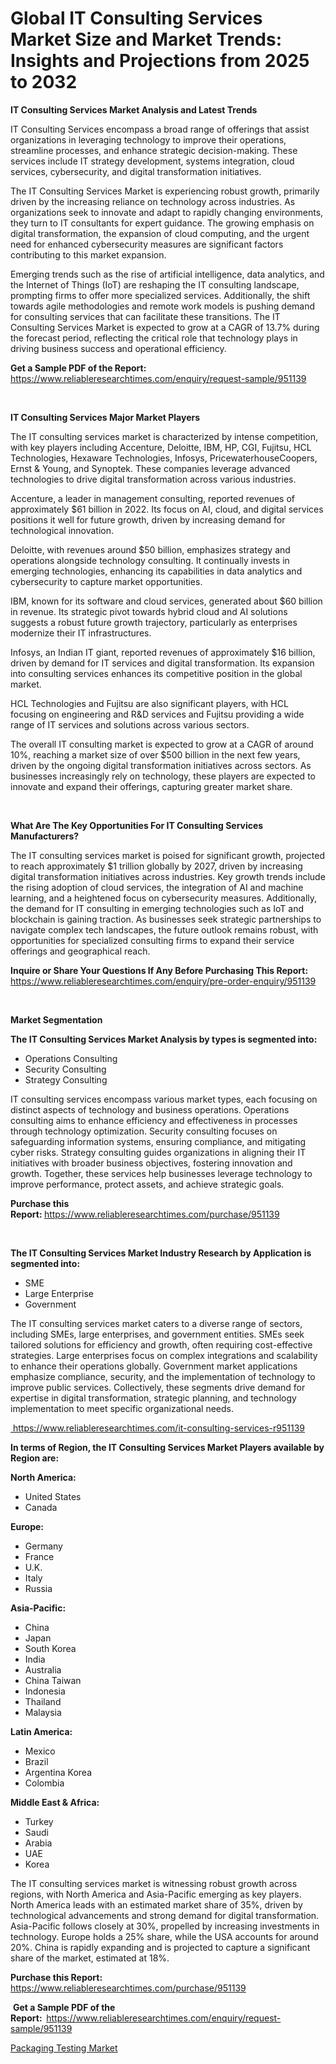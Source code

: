 <p><h1>Global IT Consulting Services Market Size and Market Trends: Insights and Projections from 2025 to 2032</h1></p><p><strong>IT Consulting Services Market Analysis and Latest Trends</strong></p>
<p><p>IT Consulting Services encompass a broad range of offerings that assist organizations in leveraging technology to improve their operations, streamline processes, and enhance strategic decision-making. These services include IT strategy development, systems integration, cloud services, cybersecurity, and digital transformation initiatives.</p><p>The IT Consulting Services Market is experiencing robust growth, primarily driven by the increasing reliance on technology across industries. As organizations seek to innovate and adapt to rapidly changing environments, they turn to IT consultants for expert guidance. The growing emphasis on digital transformation, the expansion of cloud computing, and the urgent need for enhanced cybersecurity measures are significant factors contributing to this market expansion.</p><p>Emerging trends such as the rise of artificial intelligence, data analytics, and the Internet of Things (IoT) are reshaping the IT consulting landscape, prompting firms to offer more specialized services. Additionally, the shift towards agile methodologies and remote work models is pushing demand for consulting services that can facilitate these transitions. The IT Consulting Services Market is expected to grow at a CAGR of 13.7% during the forecast period, reflecting the critical role that technology plays in driving business success and operational efficiency.</p></p>
<p><strong>Get a Sample PDF of the Report:&nbsp;</strong> <a href="https://www.reliableresearchtimes.com/enquiry/request-sample/951139?utm_campaign=3055&utm_medium=2&utm_source=Github&utm_content=ia&utm_term=06032025&utm_id=it-consulting-services">https://www.reliableresearchtimes.com/enquiry/request-sample/951139</a></p>
<p>&nbsp;</p>
<p><strong>IT Consulting Services Major Market Players</strong></p>
<p><p>The IT consulting services market is characterized by intense competition, with key players including Accenture, Deloitte, IBM, HP, CGI, Fujitsu, HCL Technologies, Hexaware Technologies, Infosys, PricewaterhouseCoopers, Ernst & Young, and Synoptek. These companies leverage advanced technologies to drive digital transformation across various industries.</p><p>Accenture, a leader in management consulting, reported revenues of approximately $61 billion in 2022. Its focus on AI, cloud, and digital services positions it well for future growth, driven by increasing demand for technological innovation.</p><p>Deloitte, with revenues around $50 billion, emphasizes strategy and operations alongside technology consulting. It continually invests in emerging technologies, enhancing its capabilities in data analytics and cybersecurity to capture market opportunities.</p><p>IBM, known for its software and cloud services, generated about $60 billion in revenue. Its strategic pivot towards hybrid cloud and AI solutions suggests a robust future growth trajectory, particularly as enterprises modernize their IT infrastructures.</p><p>Infosys, an Indian IT giant, reported revenues of approximately $16 billion, driven by demand for IT services and digital transformation. Its expansion into consulting services enhances its competitive position in the global market.</p><p>HCL Technologies and Fujitsu are also significant players, with HCL focusing on engineering and R&D services and Fujitsu providing a wide range of IT services and solutions across various sectors.</p><p>The overall IT consulting market is expected to grow at a CAGR of around 10%, reaching a market size of over $500 billion in the next few years, driven by the ongoing digital transformation initiatives across sectors. As businesses increasingly rely on technology, these players are expected to innovate and expand their offerings, capturing greater market share.</p></p>
<p>&nbsp;</p>
<p><strong>What Are The Key Opportunities For IT Consulting Services Manufacturers?</strong></p>
<p><p>The IT consulting services market is poised for significant growth, projected to reach approximately $1 trillion globally by 2027, driven by increasing digital transformation initiatives across industries. Key growth trends include the rising adoption of cloud services, the integration of AI and machine learning, and a heightened focus on cybersecurity measures. Additionally, the demand for IT consulting in emerging technologies such as IoT and blockchain is gaining traction. As businesses seek strategic partnerships to navigate complex tech landscapes, the future outlook remains robust, with opportunities for specialized consulting firms to expand their service offerings and geographical reach.</p></p>
<p><strong>Inquire or Share Your Questions If Any Before Purchasing This Report:</strong> <a href="https://www.reliableresearchtimes.com/enquiry/pre-order-enquiry/951139?utm_campaign=3055&utm_medium=2&utm_source=Github&utm_content=ia&utm_term=06032025&utm_id=it-consulting-services">https://www.reliableresearchtimes.com/enquiry/pre-order-enquiry/951139</a></p>
<p>&nbsp;</p>
<p><strong>Market Segmentation</strong></p>
<p><strong>The IT Consulting Services Market Analysis by types is segmented into:</strong></p>
<p><ul><li>Operations Consulting</li><li>Security Consulting</li><li>Strategy Consulting</li></ul></p>
<p><p>IT consulting services encompass various market types, each focusing on distinct aspects of technology and business operations. Operations consulting aims to enhance efficiency and effectiveness in processes through technology optimization. Security consulting focuses on safeguarding information systems, ensuring compliance, and mitigating cyber risks. Strategy consulting guides organizations in aligning their IT initiatives with broader business objectives, fostering innovation and growth. Together, these services help businesses leverage technology to improve performance, protect assets, and achieve strategic goals.</p></p>
<p><strong>Purchase this Report:&nbsp;</strong><a href="https://www.reliableresearchtimes.com/purchase/951139?utm_campaign=3055&utm_medium=2&utm_source=Github&utm_content=ia&utm_term=06032025&utm_id=it-consulting-services">https://www.reliableresearchtimes.com/purchase/951139</a></p>
<p>&nbsp;</p>
<p><strong>The IT Consulting Services Market Industry Research by Application is segmented into:</strong></p>
<p><ul><li>SME</li><li>Large Enterprise</li><li>Government</li></ul></p>
<p><p>The IT consulting services market caters to a diverse range of sectors, including SMEs, large enterprises, and government entities. SMEs seek tailored solutions for efficiency and growth, often requiring cost-effective strategies. Large enterprises focus on complex integrations and scalability to enhance their operations globally. Government market applications emphasize compliance, security, and the implementation of technology to improve public services. Collectively, these segments drive demand for expertise in digital transformation, strategic planning, and technology implementation to meet specific organizational needs.</p></p>
<p><a href="https://www.reliableresearchtimes.com/it-consulting-services-r951139?utm_campaign=3055&utm_medium=2&utm_source=Github&utm_content=ia&utm_term=06032025&utm_id=it-consulting-services">&nbsp;https://www.reliableresearchtimes.com/it-consulting-services-r951139</a></p>
<p><strong>In terms of Region, the IT Consulting Services Market Players available by Region are:</strong></p>
<p>
    <p> <strong> North America: </strong>
        <ul>
            <li>United States</li>
            <li>Canada</li>
        </ul>
        </p> 
    <p> <strong> Europe: </strong>
        <ul>
            <li>Germany</li>
            <li>France</li>
            <li>U.K.</li>
            <li>Italy</li>
            <li>Russia</li>
        </ul>
        </p> 
    <p> <strong> Asia-Pacific: </strong>
        <ul>
            <li>China</li>
            <li>Japan</li>
            <li>South Korea</li>
            <li>India</li>
            <li>Australia</li>
            <li>China Taiwan</li>
            <li>Indonesia</li>
            <li>Thailand</li>
            <li>Malaysia</li>
        </ul>
        </p> 
    <p> <strong> Latin America: </strong>
        <ul>
            <li>Mexico</li>
            <li>Brazil</li>
            <li>Argentina Korea</li>
            <li>Colombia</li>
        </ul>
        </p> 
    <p> <strong> Middle East & Africa: </strong>
        <ul>
            <li>Turkey</li>
            <li>Saudi</li>
            <li>Arabia</li>
            <li>UAE</li>
            <li>Korea</li>
        </ul>
    </p>
    </p>
<p><p>The IT consulting services market is witnessing robust growth across regions, with North America and Asia-Pacific emerging as key players. North America leads with an estimated market share of 35%, driven by technological advancements and strong demand for digital transformation. Asia-Pacific follows closely at 30%, propelled by increasing investments in technology. Europe holds a 25% share, while the USA accounts for around 20%. China is rapidly expanding and is projected to capture a significant share of the market, estimated at 18%.</p></p>
<p><strong>Purchase this Report: </strong><a href="https://www.reliableresearchtimes.com/purchase/951139?utm_campaign=3055&utm_medium=2&utm_source=Github&utm_content=ia&utm_term=06032025&utm_id=it-consulting-services">https://www.reliableresearchtimes.com/purchase/951139</a></p>
<p>&nbsp;<strong>Get a Sample PDF of the Report:&nbsp;&nbsp;</strong><a href="https://www.reliableresearchtimes.com/enquiry/request-sample/951139?utm_campaign=3055&utm_medium=2&utm_source=Github&utm_content=ia&utm_term=06032025&utm_id=it-consulting-services">https://www.reliableresearchtimes.com/enquiry/request-sample/951139</a></p>
<p><strong></strong></p>
<p><p><a href="https://github.com/osbornrdaflalo/Market-Research-Report-List-1/blob/main/packaging-testing-market.md?utm_campaign=3055&utm_medium=2&utm_source=Github&utm_content=ia&utm_term=06032025&utm_id=it-consulting-services">Packaging Testing Market</a></p></p>
